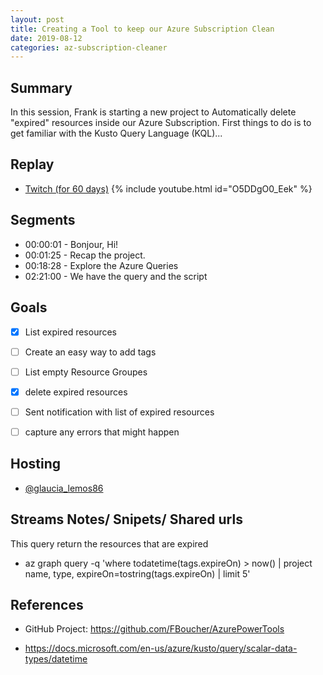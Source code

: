```yaml
---
layout: post
title: Creating a Tool to keep our Azure Subscription Clean
date: 2019-08-12
categories: az-subscription-cleaner
---
```


## Summary

In this session, Frank is starting a new project to Automatically delete "expired" resources inside our Azure Subscription. First things to do is to get familiar with the Kusto Query Language (KQL)...

## Replay


- [Twitch (for 60 days)](https://www.twitch.tv/videos/66367258)
{% include youtube.html id="O5DDgO0_Eek" %}
<br/><!--more-->


Segments
--------

- 00:00:01 - Bonjour, Hi!
- 00:01:25 - Recap the project.
- 00:18:28 - Explore the Azure Queries
- 02:21:00 - We have the query and the script

Goals
-----

- [X] List expired resources
- [ ] Create an easy way to add tags
- [ ] List empty Resource Groupes
- [X] delete expired resources
- [ ] Sent notification with list of expired resources
- [ ] capture any errors that might happen



Hosting
-------

- [@glaucia_lemos86](https://www.twitch.tv/glaucia_lemos86)




Streams Notes/ Snipets/ Shared urls
-----------------------------------

This query return the resources that are expired
- az graph query -q 'where todatetime(tags.expireOn) > now() | project name, type, expireOn=tostring(tags.expireOn) | limit 5'


References
----------

- GitHub Project: https://github.com/FBoucher/AzurePowerTools

- https://docs.microsoft.com/en-us/azure/kusto/query/scalar-data-types/datetime
